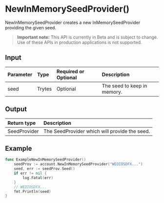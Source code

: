 # NewInMemorySeedProvider()
NewInMemorySeedProvider creates a new InMemorySeedProvider providing the given seed.
> **Important note:** This API is currently in Beta and is subject to change. Use of these APIs in production applications is not supported.


## Input

| Parameter       | Type | Required or Optional | Description |
|:---------------|:--------|:--------| :--------|
| seed | Trytes | Optional | The seed to keep in memory.  |




## Output

| Return type     | Description |
|:---------------|:--------|
| SeedProvider | The SeedProvider which will provide the seed. |




## Example

```go
func ExampleNewInMemorySeedProvider() 
	seedProv := account.NewInMemorySeedProvider("WEOIOSDFX...")
	seed, err := seedProv.Seed()
	if err != nil {
		log.Fatal(err)
	}
	// WEOIOSDFX...
	fmt.Println(seed)
}

```
